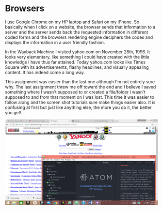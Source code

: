 # Browsers

I use Google Chrome on my HP laptop and Safari on my iPhone. So basically when I click on a website, the browser sends that information to a server and the server sends back the requested information in different coded forms and the browsers rendering engine deciphers the codes and displays the information in a user friendly fashion.

In the Wayback Machine I visited yahoo.com on November 28th, 1996. It looks very elementary, like something I could have created with the little knowledge I have thus far attained. Today yahoo.com looks like Times Square with its advertisements, flashy headlines, and visually appealing content. It has indeed come a long way.

This assignment was easier than the last one although I'm not entirely sure why. The last assignment threw me off toward the end and I believe I saved something where I wasn't supposed to or created a file/folder I wasn't supposed to and from that moment on I was lost. This time it was easier to follow along and the screen shot tutorials sure make things easier also. It is confusing at first but just like anything else, the more you do it, the better you get!

 ![My Progress](./images/screenshot-project-1.png)
